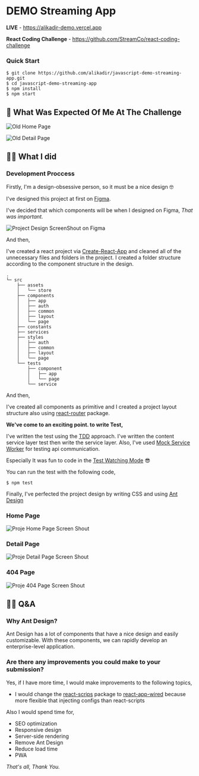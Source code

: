 
# DEMO Streaming App 

**LIVE** - https://alikadir-demo.vercel.app

**React Coding Challenge** - https://github.com/StreamCo/react-coding-challenge

### Quick Start 

```shell
$ git clone https://github.com/alikadir/javascript-demo-streaming-app.git
$ cd javascript-demo-streaming-app
$ npm install
$ npm start
```

## 📄 What Was Expected Of Me At The Challenge

![Old Home Page](https://github.com/alikadir/javascript-demo-streaming-app/blob/main/screenshots/old-home-page.jpg?raw=true)

![Old Detail Page](https://github.com/alikadir/javascript-demo-streaming-app/blob/main/screenshots/old-detail-page.jpg?raw=true)

## 👨‍🎨 What I did

### Development Proccess
Firstly, I'm a design-obsessive person, so it must be a nice design 🤓

I've designed this project at first on [Figma](https://www.figma.com).

I've decided that which components will be when I designed on Figma,
_That was important._

![Project Design ScreenShout on Figma](https://github.com/alikadir/javascript-demo-streaming-app/blob/main/screenshots/figma.jpg?raw=true)


And then,

I've created a react project via [Create-React-App](https://create-react-app.dev) 
and cleaned all of the unnecessary files and folders in the project.
I created a folder structure according to the component structure in the design. 

```
.  
└─ src
    ├── assets
    │   └── store
    ├── components
    │   ├── app
    │   ├── auth
    │   ├── common
    │   ├── layout
    │   └── page
    ├── constants
    ├── services
    ├── styles
    │   ├── auth
    │   ├── common
    │   ├── layout
    │   └── page
    └── tests
        ├── component
        │   ├── app
        │   └── page
        └── service
```


And then,

I've created all components as primitive and I created a project layout structure also using [react-router](https://reactrouter.com) package.

**We've come to an exciting point. 
to write Test,**

I've written the test using the [TDD](https://en.wikipedia.org/wiki/Test-driven_development) approach.
I've written the content service layer test then write the service layer.
Also, I've used [Mock Service Worker](https://mswjs.io) for testing api communication.

Especially It was fun to code in the [Test Watching Mode](https://jestjs.io/docs/en/cli#--watchall) 😎


You can run the test with the following code,

```shell
$ npm test
```

Finally, I've perfected the project design by writing CSS and using [Ant Design](https://ant.design)

### Home Page
![Proje Home Page Screen Shout](https://github.com/alikadir/javascript-demo-streaming-app/blob/main/screenshots/new-home-page.jpg?raw=true)

### Detail Page
![Proje Detail Page Screen Shout](https://github.com/alikadir/javascript-demo-streaming-app/blob/main/screenshots/new-detail-page.jpg?raw=true)

### 404 Page
![Proje 404 Page Screen Shout](https://github.com/alikadir/javascript-demo-streaming-app/blob/main/screenshots/new-404-page.jpg?raw=true)




## 🕵️‍♂️ Q&A

### Why Ant Design?

Ant Design has a lot of components that have a nice design and easily customizable.
With these components, we can rapidly develop an enterprise-level application.

### Are there any improvements you could make to your submission?

Yes, if I have more time, I would make improvements to the following topics, 

- I would change the [react-scrips](https://create-react-app.dev/docs/updating-to-new-releases/) package to [react-app-wired](https://github.com/timarney/react-app-rewired) because more flexible that injecting configs than react-scripts

Also I would spend time for,
- SEO optimization
- Responsive design 
- Server-side rendering
- Remove Ant Design
- Reduce load time 
- PWA 



_That's all,
Thank You._

